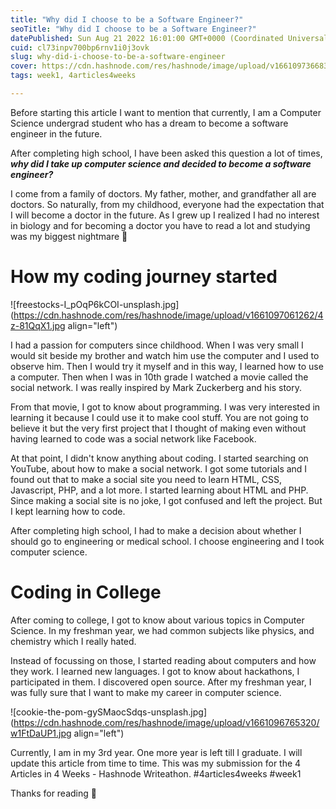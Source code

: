 ```yaml
---
title: "Why did I choose to be a Software Engineer?"
seoTitle: "Why did I choose to be a Software Engineer?"
datePublished: Sun Aug 21 2022 16:01:00 GMT+0000 (Coordinated Universal Time)
cuid: cl73inpv700bp6rnv1i0j3ovk
slug: why-did-i-choose-to-be-a-software-engineer
cover: https://cdn.hashnode.com/res/hashnode/image/upload/v1661097366834/NOoRYxtW1.jpg
tags: week1, 4articles4weeks

---
```


Before starting this article I want to mention that currently, I am a Computer Science undergrad student who has a dream to become a software engineer in the future.

After completing high school, I have been asked this question a lot of times,
***why did I take up computer science and decided to become a software engineer?***

I come from a family of doctors. My father, mother, and grandfather all are doctors. So naturally, from my childhood, everyone had the expectation that I will become a doctor in the future. As I grew up I realized I had no interest in biology and for becoming a doctor you have to read a lot and studying was my biggest nightmare 🥲

# How my coding journey started

![freestocks-I_pOqP6kCOI-unsplash.jpg](https://cdn.hashnode.com/res/hashnode/image/upload/v1661097061262/4z-81QqX1.jpg align="left")

I had a passion for computers since childhood. When I was very small I would sit beside my brother and watch him use the computer and I used to observe him. Then I would try it myself and in this way, I learned how to use a computer. Then when I was in 10th grade I watched a movie called the social network. I was really inspired by Mark Zuckerberg and his story.

From that movie, I got to know about programming. I was very interested in learning it because I could use it to make cool stuff. You are not going to believe it but the very first project that I thought of making even without having learned to code was a social network like Facebook.

At that point, I didn't know anything about coding. I started searching on YouTube, about how to make a social network. I got some tutorials and I found out that to make a social site you need to learn HTML, CSS, Javascript, PHP, and a lot more. I started learning about HTML and PHP. Since making a social site is no joke, I got confused and left the project. But I kept learning how to code.

After completing high school, I had to make a decision about whether I should go to engineering or medical school. I choose engineering and I took computer science.

# Coding in College

After coming to college, I got to know about various topics in Computer Science. In my freshman year, we had common subjects like physics, and chemistry which I really hated.

Instead of focussing on those, I started reading about computers and how they work. I learned new languages. I got to know about hackathons, I participated in them. I discovered open source. After my freshman year, I was fully sure that I want to make my career in computer science.

![cookie-the-pom-gySMaocSdqs-unsplash.jpg](https://cdn.hashnode.com/res/hashnode/image/upload/v1661096765320/w1FtDaUP1.jpg align="left")

Currently, I am in my 3rd year. One more year is left till I graduate. I will update this article from time to time. This was my submission for the 4 Articles in 4 Weeks - Hashnode Writeathon. #4articles4weeks #week1

Thanks for reading 🤗
